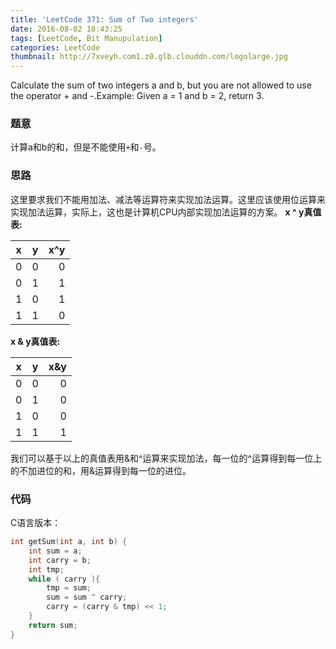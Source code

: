 ```yaml
---
title: 'LeetCode 371: Sum of Two integers'
date: 2016-08-02 18:43:25
tags: [LeetCode, Bit Manupulation]
categories: LeetCode
thumbnail: http://7xveyh.com1.z0.glb.clouddn.com/logolarge.jpg
---
```

Calculate the sum of two integers a and b, but you are not allowed to use the operator + and -.Example: Given a = 1 and b = 2, return 3.<!---more-->
### 题意
计算a和b的和，但是不能使用`+`和`-`号。
### 思路
这里要求我们不能用加法、减法等运算符来实现加法运算。这里应该使用位运算来实现加法运算，实际上，这也是计算机CPU内部实现加法运算的方案。 
**x ^ y真值表:**

| x   			| y 			| x^y 	|
| ------------- |:-------------:| -----:|
| 0   			| 0 			| 0 	|
| 0   			| 1 			| 1 	|
| 1   			| 0 			| 1 	|
| 1	  			| 1 			| 0 	|


**x & y真值表:**

| x 			| y 			| x&y 	|
| ------------- |:-------------:| -----:|
| 0 			| 0 			| 0 	|
| 0 			| 1 			| 0 	|
| 1 			| 0 			| 0 	|
| 1 			| 1 			| 1 	|
我们可以基于以上的真值表用&和^运算来实现加法，每一位的^运算得到每一位上的不加进位的和，用&运算得到每一位的进位。
### 代码
C语言版本：
``` c
int getSum(int a, int b) {
    int sum = a;
    int carry = b;
    int tmp;
    while ( carry ){
        tmp = sum;
        sum = sum ^ carry;
        carry = (carry & tmp) << 1;
    }
    return sum;
}
```